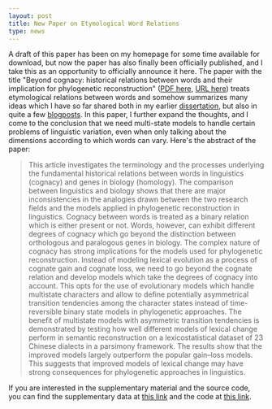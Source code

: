 ```yaml
---
layout: post
title: New Paper on Etymological Word Relations 
type: news
---
```


A draft of this paper has been on my homepage for some time available for download, but now the paper has also finally been officially published, and I take this as an opportunity to officially announce it here. The paper with the title "Beyond cognacy: historical relations between words and their implication for phylogenetic reconstruction" ([PDF here](http://jole.oxfordjournals.org/content/early/2016/06/28/jole.lzw006.full.pdf), [URL here](http://jole.oxfordjournals.org/content/early/2016/06/28/jole.lzw006)) treats etymological relations between words and somehow summarizes many ideas which I have so far shared both in my earlier [dissertation](http://bibliography.lingpy.org?key=List2014d), but also in quite a few [blogposts](http://phylonetworks.blogspot.fr/search/label/cognacy). In this paper, I further expand the thoughts, and I come to the conclusion that we need multi-state models to handle certain problems of linguistic variation, even when only talking about the dimensions according to which words can vary. Here's the abstract of the paper:

> This article investigates the terminology and the processes underlying the
> fundamental historical relations between words in linguistics (cognacy) and
> genes in biology (homology). The comparison between linguistics and biology
> shows that there are major inconsistencies in the analogies drawn between the
> two research fields and the models applied in phylogenetic reconstruction in
> linguistics. Cognacy between words is treated as a binary relation which is
> either present or not. Words, however, can exhibit different degrees of
> cognacy which go beyond the distinction between orthologous and paralogous
> genes in biology. The complex nature of cognacy has strong implications for
> the models used for phylogenetic reconstruction. Instead of modeling lexical
> evolution as a process of cognate gain and cognate loss, we need to go beyond
> the cognate relation and develop models which take the degrees of cognacy
> into account. This opts for the use of evolutionary models which handle
> multistate characters and allow to define potentially asymmetrical transition
> tendencies among the character states instead of time-reversible binary state
> models in phylogenetic approaches. The benefit of multistate models with
> asymmetric transition tendencies is demonstrated by testing how well
> different models of lexical change perform in semantic reconstruction on a
> lexicostatistical dataset of 23 Chinese dialects in a parsimony framework.
> The results show that the improved models largely outperform the popular
> gain–loss models. This suggests that improved models of lexical change may
> have strong consequences for phylogenetic approaches in linguistics.

If you are interested in the supplementary material and the source code, you can find the supplementary data at [this link](https://zenodo.org/record/51328) and the code at [this link](https://github.com/lingpy/partial-cognate-detection). 
